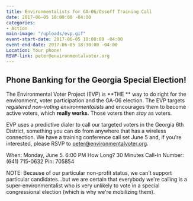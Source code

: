 ```yaml
---
title: Environmentalists for GA-06/Ossoff Training Call
date: 2017-06-05 18:00:00 -04:00
categories:
- Action
main-image: "/uploads/evp.gif"
event-start-date: 2017-06-05 18:00:00 -04:00
event-end-date: 2017-06-05 18:30:00 -04:00
Location: Your phone!
RSVP-link: peter@environmentalvoter.org
---
```


## Phone Banking for the Georgia Special Election!

The Environmental Voter Project (EVP) is **THE ** way to do right for the environment, voter participation and the GA-06 election. The EVP targets *registered non-voting environmentalists* and encourages them to become active voters, which **really works**. Those voters then *stay* as voters.

EVP uses a predictive dialer to call our targeted voters in the Georgia 6th District, something you can do from anywhere that has a wireless connection. We have a training conference call set June 5 and, if you're interested, please RSVP to peter@environmentalvoter.org.

When: Monday, June 5. 6:00 PM
How Long? 30 Minutes
Call-In Number: (641) 715-0632
Pin: 705854


NOTE: Because of our particular non-profit status, we can't support particular candidates...but we are certain that everybody we're calling is a super-environmentalist who is very unlikely to vote in a special congressional election (which is why we're mobilizing them).